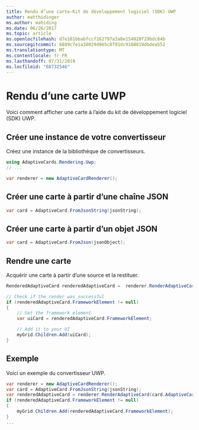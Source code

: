 ```yaml
---
title: Rendu d’une carte-Kit de développement logiciel (SDK) UWP
author: matthidinger
ms.author: mahiding
ms.date: 06/26/2017
ms.topic: article
ms.openlocfilehash: d7e101bbabfccf162797a3a8e154028f29bdc84b
ms.sourcegitcommit: 6889c7e1a38029d965c8f91dc9108819dbdea552
ms.translationtype: MT
ms.contentlocale: fr-FR
ms.lasthandoff: 07/31/2019
ms.locfileid: "68732546"
---
```

# <a name="render-a-card---uwp"></a>Rendu d’une carte UWP

Voici comment afficher une carte à l’aide du kit de développement logiciel (SDK) UWP.

## <a name="create-an-instance-of-your-renderer"></a>Créer une instance de votre convertisseur

Créez une instance de la bibliothèque de convertisseurs. 

```csharp
using AdaptiveCards.Rendering.Uwp;
// ...

var renderer = new AdaptiveCardRenderer();
```

## <a name="create-a-card-from-a-json-string"></a>Créer une carte à partir d’une chaîne JSON

```csharp
var card = AdaptiveCard.FromJsonString(jsonString);
```

## <a name="create-a-card-from-a-json-object"></a>Créer une carte à partir d’un objet JSON

```csharp
var card = AdaptiveCard.FromJson(jsonObject);
```

## <a name="render-a-card"></a>Rendre une carte

Acquérir une carte à partir d’une source et la restituer.

```csharp
RenderedAdaptiveCard renderedAdaptiveCard =  renderer.RenderAdaptiveCard(card);

// Check if the render was successful
if (renderedAdaptiveCard.FrameworkElement != null)
{
    // Get the framework element
    var uiCard = renderedAdaptiveCard.FrameworkElement;

    // Add it to your UI
    myGrid.Children.Add(uiCard);
}
```

## <a name="example"></a>Exemple

Voici un exemple du convertisseur UWP.

```csharp
var renderer = new AdaptiveCardRenderer();
var card = AdaptiveCard.FromJsonString(jsonString);
var renderedAdaptiveCard = renderer.RenderAdaptiveCard(card.AdaptiveCard);
if (renderedAdaptiveCard.FrameworkElement != null)
{
    myGrid.Children.Add(renderedAdaptiveCard.FrameworkElement);
}
...
```